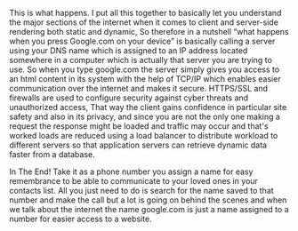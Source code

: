 This is what happens. 
I put all this together to basically let you understand the major sections of the internet when it comes to client and server-side rendering both static and dynamic, So therefore in a nutshell “what happens when you press Google.com on your device” is basically calling a server using your DNS name which is assigned to an IP address located somewhere in a computer which is actually that server you are trying to use. So when you type google.com the server simply gives you access to an html content in its system with the help of TCP/IP which enables easier communication over the internet and makes it secure. HTTPS/SSL and firewalls are used to configure security against cyber threats and unauthorized access, That way the client gains confidence in particular site safety and also in its privacy, and since you are not the only one making a request the response might be loaded and traffic may occur and that's worked loads are reduced using a load balancer to distribute workload to different servers so that application servers can retrieve dynamic data faster from a database. 


In The End!
Take it as a phone number you assign a name for easy remembrance to be able to communicate to your loved ones in your contacts list. All you just need to do is search for the name saved to that number and make the call but a lot is going on behind the scenes and when we talk about the internet the name google.com is just a name assigned to a number for easier access to a website.

